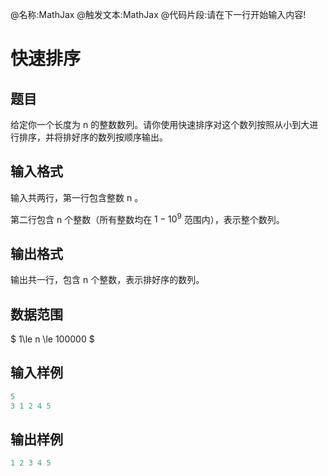 @名称:MathJax
@触发文本:MathJax
@代码片段:请在下一行开始输入内容!
<script type="text/javascript" src="http://cdn.mathjax.org/mathjax/latest/MathJax.js?config=default"></script>

# 快速排序
## 题目
给定你一个长度为 n 的整数数列。请你使用快速排序对这个数列按照从小到大进行排序，并将排好序的数列按顺序输出。

## 输入格式

输入共两行，第一行包含整数 n 。

第二行包含 n 个整数（所有整数均在 $1 - 10^9$ 范围内），表示整个数列。

## 输出格式

输出共一行，包含 n 个整数，表示排好序的数列。

## 数据范围

$ 1\le n \le 100000 $

## 输入样例

```cpp
5
3 1 2 4 5
```

## 输出样例

```cpp
1 2 3 4 5
```


